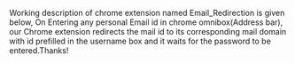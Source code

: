 Working description of chrome extension named Email_Redirection is given below,
On Entering any personal Email id in chrome omnibox(Address bar), our Chrome extension redirects the mail id to its corresponding mail domain with id prefilled in the username box and it waits for the password to be entered.Thanks!
